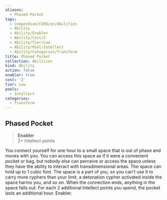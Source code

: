 ```yaml
---
aliases:
  - Phased Pocket
tags:
  - Compendium/CSRD/en/Abilities
  - Ability
  - Ability/Enabler
  - Ability/Cost/2
  - Ability/Tier/Low
  - Ability/Pool/Intellect
  - Ability/Categories/Transform
title: Phased Pocket
collection: Abilities
kind: Ability
action: false
enabler: true
cost: '2'
tier: Low
pools:
  - Intellect
categories:
  - Transform
---
```

## Phased Pocket  
>**Enabler**  
>2+ Intellect points
  
You connect yourself for one hour to a small space that is out of phase and moves with you. You can access this space as if it were a convenient pocket or bag, but nobody else can perceive or access the space unless they have the ability to interact with transdimensional areas. The space can hold up to 1 cubic foot. The space is a part of you, so you can't use it to carry more cyphers than your limit, a detonation cypher activated inside the space harms you, and so on. When the connection ends, anything in the space falls out. For each 2 additional Intellect points you spend, the pocket lasts an additional hour. Enabler.